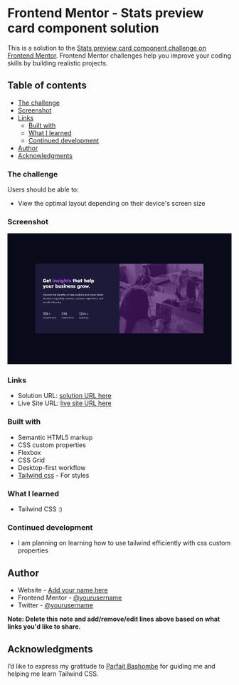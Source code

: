 # Frontend Mentor - Stats preview card component solution

This is a solution to the [Stats preview card component challenge on Frontend Mentor](https://www.frontendmentor.io/challenges/stats-preview-card-component-8JqbgoU62). Frontend Mentor challenges help you improve your coding skills by building realistic projects.

## Table of contents

- [The challenge](#the-challenge)
- [Screenshot](#screenshot)
- [Links](#links)
  - [Built with](#built-with)
  - [What I learned](#what-i-learned)
  - [Continued development](#continued-development)
- [Author](#author)
- [Acknowledgments](#acknowledgments)

### The challenge

Users should be able to:

- View the optimal layout depending on their device's screen size

### Screenshot

![](./Screenshotpng.png)

### Links

- Solution URL: [solution URL here](https://your-solution-url.com)
- Live Site URL: [live site URL here](https://jeanclaude09-dev.github.io/stats-preview-card-component-main/)

### Built with

- Semantic HTML5 markup
- CSS custom properties
- Flexbox
- CSS Grid
- Desktop-first workflow
- [Tailwind css](https://tailwindcss.com/) - For styles

### What I learned

- Tailwind CSS :)

### Continued development

- I am planning on learning how to use tailwind efficiently with css custom properties

## Author

- Website - [Add your name here](https://www.your-site.com)
- Frontend Mentor - [@yourusername](https://www.frontendmentor.io/profile/yourusername)
- Twitter - [@yourusername](https://www.twitter.com/yourusername)

**Note: Delete this note and add/remove/edit lines above based on what links you'd like to share.**

## Acknowledgments

I’d like to express my gratitude to [Parfait Bashombe](https://github.com/parfaitBashombe) for guiding me and helping me learn Tailwind CSS.
